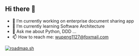 ## Hi there 👋


- 🔭 I’m currently working on enterprise document sharing app
- 🌱 I’m currently learning Software Architecture
- 💬 Ask me about Python, DDD ...
- 📫 How to reach me: wupeng1127@foxmail.com


[![roadmap.sh](https://roadmap.sh/card/tall/66b18634d9896b3d1407d68f?variant=dark)](https://roadmap.sh)
